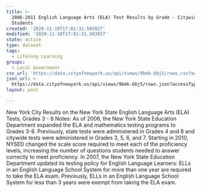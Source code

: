 ```yaml
---
title: >-
  2006-2011 English Language Arts (ELA) Test Results by Grade - Citywide - All
  Students
created: '2020-11-10T17:01:31.503027'
modified: '2020-11-10T17:01:31.503037'
state: active
type: dataset
tags:
  - Lifelong Learning
groups:
  - Local Government
csv_url: 'https://data.cityofnewyork.us/api/views/9bmk-bbj5/rows.csv?accessType=DOWNLOAD'
json_url: >-
  https://data.cityofnewyork.us/api/views/9bmk-bbj5/rows.json?accessType=DOWNLOAD
layout: post

---
```

New York City Results on the New York State English Language Arts (ELA) Tests, Grades 3 - 8
Notes:
As of 2006, the New York State Education Department expanded the ELA and mathematics testing programs to Grades 3-8. Previously, state tests were administered in Grades 4 and 8 and citywide tests were administered in Grades 3, 5, 6, and 7.
Starting in 2010, NYSED changed the scale score required to meet each of the proficiency levels, increasing the number of questions students needed to answer correctly to meet proficiency.
In 2007, the New York State Education Department updated its testing policy for English Language Learners: ELLs in an English Language School System for more than one year are required to take the ELA exam. Previously, ELLs in an English Language School System for less than 3 years were exempt from taking the ELA exam.
